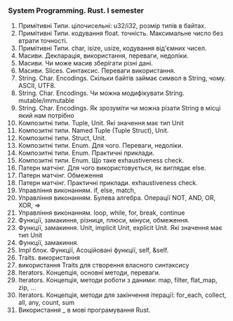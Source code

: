 ### System Programming. Rust. I semester

1. Примітивні Типи. цілочисельні: u32/i32, розмір типів в байтах.
2. Примітивні Типи. кодування float. точність. Максимальне число без втрати точності.
3. Примітивні Типи. char, isize, usize, кодування від'ємних чисел.
4. Масиви. Декларація, використання, переваги, недоліки.
5. Масиви. Чи може масив зберігати різні дані.
6. Масиви. Slices. Синтаксис. Переваги використання.
7. String. Char. Encodings. Скільки байтів займає символ в String, чому. ASCII, UTF8.
8. String. Char. Encodings. Чи можна модифікувати String. mutable/immutable
9. String. Char. Encodings. Як зрозуміти чи можна різати String в місці який нам потрібно
10. Композитні типи. Tuple, Unit. Які значення має тип Unit
11. Композитні типи. Named Tuple (Tuple Struct), Unit.
12. Композитні типи. Struct, Unit.
13. Композитні типи. Enum. Для чого. Переваги, недоліки.
14. Композитні типи. Enum. Практичні приклади.
15. Композитні типи. Enum. Що таке exhaustiveness check.
16. Патерн матчінг. Для чого використовується, як виглядає else.
17. Патерн матчінг. Обмеження
18. Патерн матчінг. Практичні приклади. exhaustiveness check.
19. Управління виконанням. if, else, match,
20. Управління виконанням. Булева алгебра. Операції NOT, AND, OR, XOR, =>
21. Управління виконанням. loop, while, for, break, continue
22. Функції, замакиння, різниця, плюси, мінуси, обмеження.
23. Функції, замакиння. Unit, implicit Unit, explicit Unit. Які значення має тип Unit
24. Функції, замакиння.
25. Impl блок. Функції, Асоційовані функції, self, &self.
26. Traits. використання
27. використання Traits для створення власного синтаксису
28. Iterators. Концепція, основні методи, переваги.
29. Iterators. Концепція, методи роботи з даними: map, filter, flat_map, zip, ...
30. Iterators. Концепція, методи для закінчення ітерації: for_each, collect, all, any, count, sum
31. Використання _ в мові програмування Rust.
